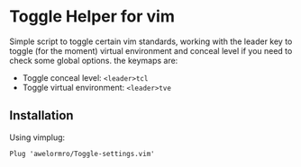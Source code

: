 # Toggle Helper for vim

Simple script to toggle certain vim standards, working with the leader key to
 toggle (for the moment) virtual environment and conceal level if you need to
check some global options. the keymaps are:

- Toggle conceal level: `<leader>tcl`
- Toggle virtual environment: `<leader>tve`

## Installation

Using vimplug:

```
Plug 'awelormro/Toggle-settings.vim'
```
